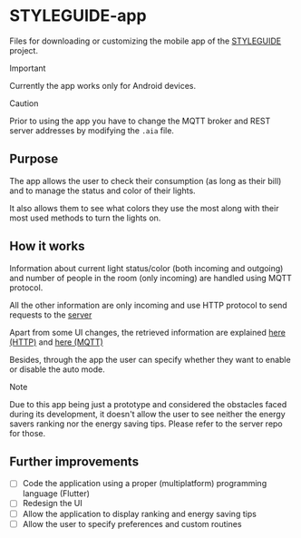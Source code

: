 # STYLEGUIDE-app 

Files for downloading or customizing the mobile app of the [STYLEGUIDE](https://github.com/SaverioNapolitano/STYLEGUIDE.git) project. 

> [!IMPORTANT]
> Currently the app works only for Android devices. 

> [!CAUTION]
> Prior to using the app you have to change the MQTT broker and REST server addresses by modifying the `.aia` file. 

## Purpose 

The app allows the user to check their consumption (as long as their bill) and to manage the status and color of their lights. 

It also allows them to see what colors they use the most along with their most used methods to turn the lights on. 

## How it works 

Information about current light status/color (both incoming and outgoing) and number of people in the room (only incoming) are handled using MQTT protocol. 

All the other information are only incoming and use HTTP protocol to send requests to the [server](https://github.com/SaverioNapolitano/STYLEGUIDE-server.git)

Apart from some UI changes, the retrieved information are explained [here (HTTP)](https://github.com/SaverioNapolitano/STYLEGUIDE-server?tab=readme-ov-file#http-client) and [here (MQTT)](https://github.com/SaverioNapolitano/STYLEGUIDE-bridge?tab=readme-ov-file#mqtt)

Besides, through the app the user can specify whether they want to enable or disable the auto mode.

> [!NOTE]
> Due to this app being just a prototype and considered the obstacles faced during its development, it doesn't allow the user to see neither the energy savers ranking nor the energy saving tips. Please refer to the server repo for those.

## Further improvements 

- [ ] Code the application using a proper (multiplatform) programming language (Flutter)
- [ ] Redesign the UI 
- [ ] Allow the application to display ranking and energy saving tips
- [ ] Allow the user to specify preferences and custom routines